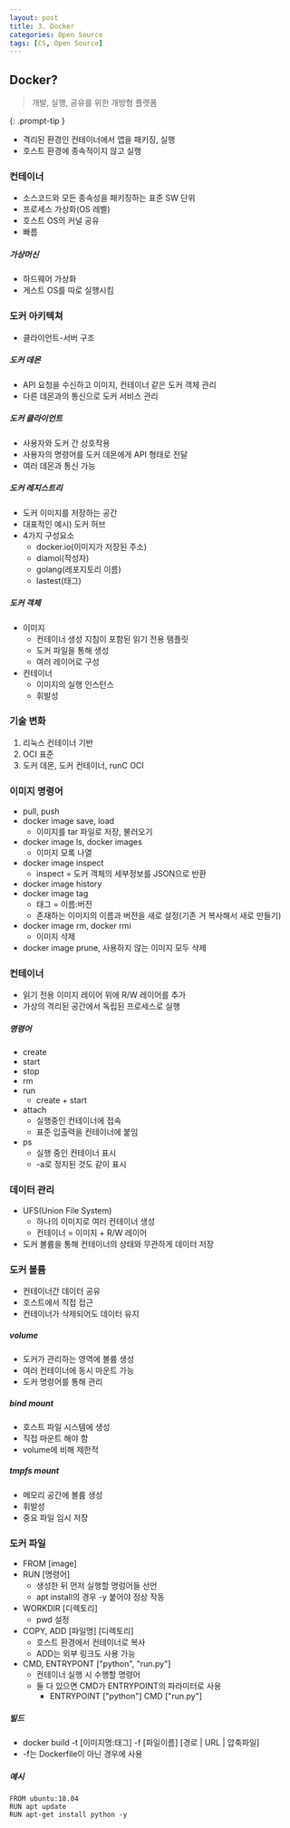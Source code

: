 ```yaml
---
layout: post
title: 3. Docker
categories: Open Source
tags: [CS, Open Source]
---
```


## Docker?

> 개발, 실행, 공유를 위한 개방형 플랫폼

{: .prompt-tip }

- 격리된 환경인 컨테이너에서 앱을 패키징, 실행
- 호스트 환경에 종속적이지 않고 실행

### 컨테이너

- 소스코드와 모든 종속성을 패키징하는 표준 SW 단위
- 프로세스 가상화(OS 레벨)
- 호스트 OS의 커널 공유
- 빠름

##### 가상머신

- 하드웨어 가상화
- 게스트 OS를 따로 실행시킴

### 도커 아키텍쳐

- 클라이언트-서버 구조

##### 도커 데몬

- API 요청을 수신하고 이미지, 컨테이너 같은 도커 객체 관리
- 다른 데몬과의 통신으로 도커 서비스 관리

##### 도커 클라이언트

- 사용자와 도커 간 상호작용
- 사용자의 명령어를 도커 데몬에게 API 형태로 전달
- 여러 데몬과 통신 가능

##### 도커 레지스트리

- 도커 이미지를 저장하는 공간
- 대표적인 예시) 도커 허브
- 4가지 구성요소
  - docker.io(이미지가 저장된 주소)
  - diamol(작성자)
  - golang(레포지토리 이름)
  - lastest(태그)

##### 도커 객체

- 이미지
  - 컨테이너 생성 지침이 포함된 읽기 전용 템플릿
  - 도커 파일을 통해 생성
  - 여러 레이어로 구성
- 컨테이너
  - 이미지의 실행 인스턴스
  - 휘발성

### 기술 변화

1. 리눅스 컨테이너 기반
2. OCI 표준
3. 도커 데몬, 도커 컨테이너, runC OCI

### 이미지 명령어

- pull, push
- docker image save, load
  - 이미지를 tar 파일로 저장, 불러오기
- docker image ls, docker images
  - 이미지 모록 나열
- docker image inspect
  - inspect = 도커 객체의 세부정보를 JSON으로 반환
- docker image history
- docker image tag
  - 태그 = 이름:버전
  - 존재하는 이미지의 이름과 버전을 새로 설정(기존 거 복사해서 새로 만들기)
- docker image rm, docker rmi
  - 이미지 삭제
- docker image prune, 사용하지 않는 이미지 모두 삭제

### 컨테이너

- 읽기 전용 이미지 레이어 위에 R/W 레이어를 추가
- 가상의 격리된 공간에서 독립된 프로세스로 실행

##### 명령어

- create
- start
- stop
- rm
- run
  - create + start
- attach
  - 실행중인 컨테이너에 접속
  - 표준 입출력을 컨테이너에 붙임
- ps
  - 실행 중인 컨테이너 표시
  - -a로 정지된 것도 같이 표시

### 데이터 관리

- UFS(Union File System)
  - 하나의 이미지로 여러 컨테이너 생성
  - 컨테이너 = 이미지 + R/W 레이어
- 도커 볼륨을 통해 컨테이너의 상태와 무관하게 데이터 저장

### 도커 볼륨

- 컨테이너간 데이터 공유
- 호스트에서 직접 접근
- 컨테이너가 삭제되어도 데이터 유지

##### volume

- 도커가 관리하는 영역에 볼륨 생성
- 여러 컨테이너에 동시 마운트 가능
- 도커 명령어를 통해 관리

##### bind mount

- 호스트 파일 시스템에 생성
- 직접 마운트 해야 함
- volume에 비해 제한적

##### tmpfs mount

- 메모리 공간에 볼륨 생성
- 휘발성
- 중요 파일 임시 저장

### 도커 파일

- FROM [image]
- RUN [명령어]
  - 생성한 뒤 먼저 실행할 명렁어들 선언
  - apt install의 경우 -y 붙어야 정상 작동
- WORKDIR [디렉토리]
  - pwd 설정
- COPY, ADD [파일명] [디렉토리]
  - 호스트 환경에서 컨테이너로 복사
  - ADD는 외부 링크도 사용 가능
- CMD, ENTRYPONT ["python", "run.py"]
  - 컨테이너 실행 시 수행할 명령어
  - 둘 다 있으면 CMD가 ENTRYPOINT의 파라미터로 사용
    - ENTRYPOINT ["python"] CMD ["run.py"]

##### 빌드

- docker build -t [이미지명:태그] -f [파일이름] [경로 | URL | 압축파일]
- -f는 Dockerfile이 아닌 경우에 사용

##### 예시

```
FROM ubuntu:18.04
RUN apt update
RUN apt-get install python -y
```
